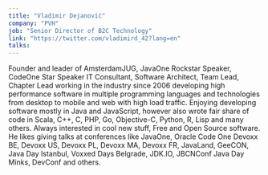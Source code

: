 ```yaml
---
title: "Vladimir Dejanović"
company: "PVH"
job: "Senior Director of B2C Technology"
link: "https://twitter.com/vladimird_42?lang=en"
talks:
---
```


Founder and leader of AmsterdamJUG, JavaOne Rockstar Speaker, CodeOne Star Speaker IT Consultant, Software Architect, Team Lead, Chapter Lead working in the industry since 2006 developing high performance software in multiple programming languages and technologies from desktop to mobile and web with high load traffic. Enjoying developing software mostly in Java and JavaScript, however also wrote fair share of code in Scala, C++, C, PHP, Go, Objective-C, Python, R, Lisp and many others. Always interested in cool new stuff, Free and Open Source software. He likes giving talks at conferences like JavaOne, Oracle Code One Devoxx BE, Devoxx US, Devoxx PL, Devoxx MA, Devoxx FR, JavaLand, GeeCON, Java Day Istanbul, Voxxed Days Belgrade, JDK.IO, JBCNConf Java Day Minks, DevConf and others.
